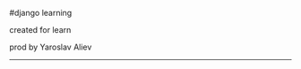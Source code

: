 #django learning

created for learn

prod by Yaroslav Aliev
_______________________________________
